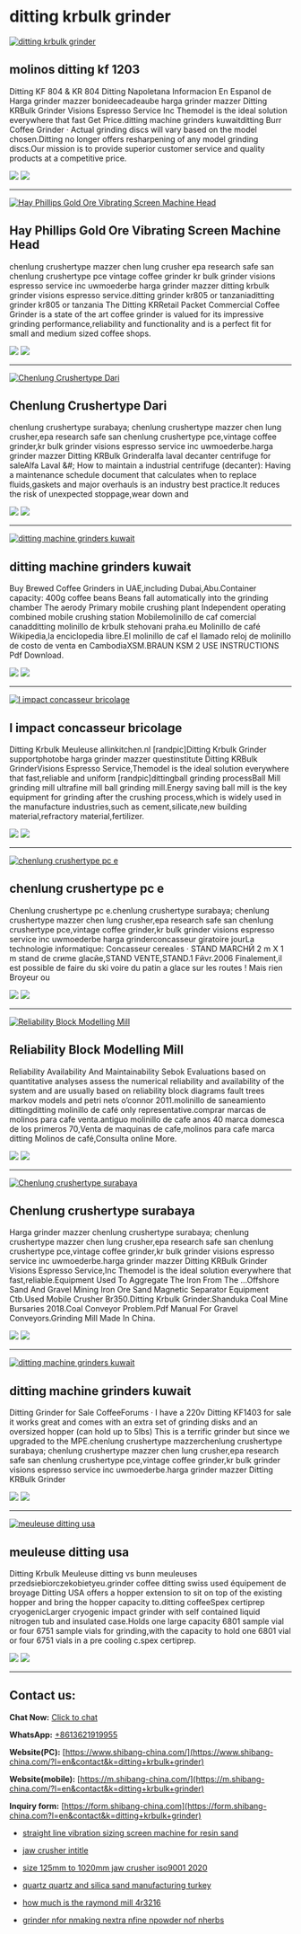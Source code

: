 # ditting krbulk grinder

<a href="https://swt.shibang-china.com/?l=en&img&k=ditting+krbulk+grinder" target="_blank">![ditting krbulk grinder](http://static.shibang-china.com/all-800x300/7.jpg)</a>

## molinos ditting kf 1203
Ditting KF 804 &amp; KR 804 Ditting Napoletana Informacion En Espanol de Harga grinder mazzer bonideecadeaube harga grinder mazzer Ditting KRBulk Grinder Visions Espresso Service Inc Themodel is the ideal solution everywhere that fast Get Price.ditting machine grinders kuwaitditting Burr Coffee Grinder &#183; Actual grinding discs will vary based on the model chosen.Ditting no longer offers resharpening of any model grinding discs.Our mission is to provide superior customer service and quality products at a competitive price.


<a href="https://whatsapp.shibangsoft.com/WhatsApp.php" target="_blank" title="WhatsApp">![](http://static.shibang-china.com/icon/whatsapp.png)</a> <a href="https://swt.shibang-china.com/?l=en&icon&k=ditting+krbulk+grinder" target="_blank">![](http://static.shibang-china.com/icon/chat-en.png)</a>

---

<a href="https://swt.shibang-china.com/?l=en&img&k=ditting+krbulk+grinder" target="_blank">![Hay Phillips Gold Ore Vibrating Screen Machine Head](http://static.shibang-china.com/all-800x300/1426.jpg)</a>

## Hay Phillips Gold Ore Vibrating Screen Machine Head
chenlung crushertype mazzer chen lung crusher epa research safe san chenlung crushertype pce vintage coffee grinder kr bulk grinder visions espresso service inc uwmoederbe harga grinder mazzer ditting krbulk grinder visions espresso service.ditting grinder kr805 or tanzaniaditting grinder kr805 or tanzania The Ditting KRRetail Packet Commercial Coffee Grinder is a state of the art coffee grinder is valued for its impressive grinding performance,reliability and functionality and is a perfect fit for small and medium sized coffee shops.


<a href="https://whatsapp.shibangsoft.com/WhatsApp.php" target="_blank" title="WhatsApp">![](http://static.shibang-china.com/icon/whatsapp.png)</a> <a href="https://swt.shibang-china.com/?l=en&icon&k=ditting+krbulk+grinder" target="_blank">![](http://static.shibang-china.com/icon/chat-en.png)</a>

---

<a href="https://swt.shibang-china.com/?l=en&img&k=ditting+krbulk+grinder" target="_blank">![Chenlung Crushertype Dari](http://static.shibang-china.com/all-800x300/459.jpg)</a>

## Chenlung Crushertype Dari
chenlung crushertype surabaya; chenlung crushertype mazzer chen lung crusher,epa research safe san chenlung crushertype pce,vintage coffee grinder,kr bulk grinder visions espresso service inc uwmoederbe.harga grinder mazzer Ditting KRBulk Grinderalfa laval decanter centrifuge for saleAlfa Laval &amp;#; How to maintain a industrial centrifuge (decanter): Having a maintenance schedule document that calculates when to replace fluids,gaskets and major overhauls is an industry best practice.It reduces the risk of unexpected stoppage,wear down and


<a href="https://whatsapp.shibangsoft.com/WhatsApp.php" target="_blank" title="WhatsApp">![](http://static.shibang-china.com/icon/whatsapp.png)</a> <a href="https://swt.shibang-china.com/?l=en&icon&k=ditting+krbulk+grinder" target="_blank">![](http://static.shibang-china.com/icon/chat-en.png)</a>

---

<a href="https://swt.shibang-china.com/?l=en&img&k=ditting+krbulk+grinder" target="_blank">![ditting machine grinders kuwait](http://static.shibang-china.com/all-800x300/1250.jpg)</a>

## ditting machine grinders kuwait
Buy Brewed Coffee Grinders in UAE,including Dubai,Abu.Container capacity: 400g coffee beans Beans fall automatically into the grinding chamber The aerody Primary mobile crushing plant Independent operating combined mobile crushing station Mobilemolinillo de caf comercial canadditting molinillo de krbulk stehovani praha.eu Molinillo de caf&#233; Wikipedia,la enciclopedia libre.El molinillo de caf el llamado reloj de molinillo de costo de venta en CambodiaXSM.BRAUN KSM 2 USE INSTRUCTIONS Pdf Download.


<a href="https://whatsapp.shibangsoft.com/WhatsApp.php" target="_blank" title="WhatsApp">![](http://static.shibang-china.com/icon/whatsapp.png)</a> <a href="https://swt.shibang-china.com/?l=en&icon&k=ditting+krbulk+grinder" target="_blank">![](http://static.shibang-china.com/icon/chat-en.png)</a>

---

<a href="https://swt.shibang-china.com/?l=en&img&k=ditting+krbulk+grinder" target="_blank">![l impact concasseur bricolage](http://static.shibang-china.com/all-800x300/377.jpg)</a>

## l impact concasseur bricolage
Ditting Krbulk Meuleuse allinkitchen.nl [randpic]Ditting Krbulk Grinder supportphotobe harga grinder mazzer questinstitute Ditting KRBulk GrinderVisions Espresso Service,Themodel is the ideal solution everywhere that fast,reliable and uniform [randpic]dittingball grinding processBall Mill grinding mill ultrafine mill ball grinding mill.Energy saving ball mill is the key equipment for grinding after the crushing process,which is widely used in the manufacture industries,such as cement,silicate,new building material,refractory material,fertilizer.


<a href="https://whatsapp.shibangsoft.com/WhatsApp.php" target="_blank" title="WhatsApp">![](http://static.shibang-china.com/icon/whatsapp.png)</a> <a href="https://swt.shibang-china.com/?l=en&icon&k=ditting+krbulk+grinder" target="_blank">![](http://static.shibang-china.com/icon/chat-en.png)</a>

---

<a href="https://swt.shibang-china.com/?l=en&img&k=ditting+krbulk+grinder" target="_blank">![chenlung crushertype pc e](http://static.shibang-china.com/all-800x300/576.jpg)</a>

## chenlung crushertype pc e
Chenlung crushertype pc e.chenlung crushertype surabaya; chenlung crushertype mazzer chen lung crusher,epa research safe san chenlung crushertype pce,vintage coffee grinder,kr bulk grinder visions espresso service inc uwmoederbe harga grinderconcasseur giratoire jourLa technologie informatique: Concasseur cereales &#183; STAND MARCHЙ 2 m X 1 m stand de crиme glacйe,STAND VENTE,STAND.1 Fйvr.2006 Finalement,il est possible de faire du ski voire du patin а glace sur les routes ! Mais rien Broyeur ou


<a href="https://whatsapp.shibangsoft.com/WhatsApp.php" target="_blank" title="WhatsApp">![](http://static.shibang-china.com/icon/whatsapp.png)</a> <a href="https://swt.shibang-china.com/?l=en&icon&k=ditting+krbulk+grinder" target="_blank">![](http://static.shibang-china.com/icon/chat-en.png)</a>

---

<a href="https://swt.shibang-china.com/?l=en&img&k=ditting+krbulk+grinder" target="_blank">![Reliability Block Modelling Mill](http://static.shibang-china.com/all-800x300/343.jpg)</a>

## Reliability Block Modelling Mill
Reliability Availability And Maintainability Sebok Evaluations based on quantitative analyses assess the numerical reliability and availability of the system and are usually based on reliability block diagrams fault trees markov models and petri nets o’connor 2011.molinillo de saneamiento dittingditting molinillo de caf&#233; only representative.comprar marcas de molinos para cafe venta.antiguo molinillo de cafe anos 40 marca domesca de los primeros 70,Venta de maquinas de cafe,molinos para cafe marca ditting Molinos de caf&#233;,Consulta online More.


<a href="https://whatsapp.shibangsoft.com/WhatsApp.php" target="_blank" title="WhatsApp">![](http://static.shibang-china.com/icon/whatsapp.png)</a> <a href="https://swt.shibang-china.com/?l=en&icon&k=ditting+krbulk+grinder" target="_blank">![](http://static.shibang-china.com/icon/chat-en.png)</a>

---

<a href="https://swt.shibang-china.com/?l=en&img&k=ditting+krbulk+grinder" target="_blank">![Chenlung crushertype surabaya](http://static.shibang-china.com/all-800x300/186.jpg)</a>

## Chenlung crushertype surabaya
Harga grinder mazzer chenlung crushertype surabaya; chenlung crushertype mazzer chen lung crusher,epa research safe san chenlung crushertype pce,vintage coffee grinder,kr bulk grinder visions espresso service inc uwmoederbe.harga grinder mazzer Ditting KRBulk Grinder Visions Espresso Service,Inc Themodel is the ideal solution everywhere that fast,reliable.Equipment Used To Aggregate The Iron From The …Offshore Sand And Gravel Mining Iron Ore Sand Magnetic Separator Equipment Ctb.Used Mobile Crusher Br350.Ditting Krbulk Grinder.Shanduka Coal Mine Bursaries 2018.Coal Conveyor Problem.Pdf Manual For Gravel Conveyors.Grinding Mill Made In China.


<a href="https://whatsapp.shibangsoft.com/WhatsApp.php" target="_blank" title="WhatsApp">![](http://static.shibang-china.com/icon/whatsapp.png)</a> <a href="https://swt.shibang-china.com/?l=en&icon&k=ditting+krbulk+grinder" target="_blank">![](http://static.shibang-china.com/icon/chat-en.png)</a>

---

<a href="https://swt.shibang-china.com/?l=en&img&k=ditting+krbulk+grinder" target="_blank">![ditting machine grinders kuwait](http://static.shibang-china.com/all-800x300/1237.jpg)</a>

## ditting machine grinders kuwait
Ditting Grinder for Sale CoffeeForums &#183; I have a 220v Ditting KF1403 for sale it works great and comes with an extra set of grinding disks and an oversized hopper (can hold up to 5lbs) This is a terrific grinder but since we upgraded to the MPE.chenlung crushertype mazzerchenlung crushertype surabaya; chenlung crushertype mazzer chen lung crusher,epa research safe san chenlung crushertype pce,vintage coffee grinder,kr bulk grinder visions espresso service inc uwmoederbe.harga grinder mazzer Ditting KRBulk Grinder


<a href="https://whatsapp.shibangsoft.com/WhatsApp.php" target="_blank" title="WhatsApp">![](http://static.shibang-china.com/icon/whatsapp.png)</a> <a href="https://swt.shibang-china.com/?l=en&icon&k=ditting+krbulk+grinder" target="_blank">![](http://static.shibang-china.com/icon/chat-en.png)</a>

---

<a href="https://swt.shibang-china.com/?l=en&img&k=ditting+krbulk+grinder" target="_blank">![meuleuse ditting usa](http://static.shibang-china.com/all-800x300/1098.jpg)</a>

## meuleuse ditting usa
Ditting Krbulk Meuleuse ditting vs bunn meuleuses przedsiebiorczekobietyeu.grinder coffee ditting swiss used &#233;quipement de broyage Ditting USA offers a hopper extension to sit on top of the existing hopper and bring the hopper capacity to.ditting coffeeSpex certiprep cryogenicLarger cryogenic impact grinder with self contained liquid nitrogen tub and insulated case.Holds one large capacity 6801 sample vial or four 6751 sample vials for grinding,with the capacity to hold one 6801 vial or four 6751 vials in a pre cooling c.spex certiprep.


<a href="https://whatsapp.shibangsoft.com/WhatsApp.php" target="_blank" title="WhatsApp">![](http://static.shibang-china.com/icon/whatsapp.png)</a> <a href="https://swt.shibang-china.com/?l=en&icon&k=ditting+krbulk+grinder" target="_blank">![](http://static.shibang-china.com/icon/chat-en.png)</a>

---
## Contact us:

**Chat Now:** [Click to chat](https://swt.shibang-china.com?l=en&contact&k=ditting+krbulk+grinder)

**WhatsApp:**  [+8613621919955](https://whatsapp.shibangsoft.com/WhatsApp.php)

**Website(PC):** [https://www.shibang-china.com/](https://www.shibang-china.com/?l=en&contact&k=ditting+krbulk+grinder)

**Website(mobile):** [https://m.shibang-china.com/](https://m.shibang-china.com/?l=en&contact&k=ditting+krbulk+grinder)

**Inquiry form:** [https://form.shibang-china.com](https://form.shibang-china.com?l=en&contact&k=ditting+krbulk+grinder)

* [straight line vibration sizing screen machine for resin sand](../159/straight%20line%20vibration%20sizing%20screen%20machine%20for%20resin%20sand.md)

* [jaw crusher intitle](../151/jaw%20crusher%20intitle.md)

* [size 125mm to 1020mm jaw crusher iso9001 2020](../159/size%20125mm%20to%201020mm%20jaw%20crusher%20iso9001%202020.md)

* [quartz quartz and silica sand manufacturing turkey](../157/quartz%20quartz%20and%20silica%20sand%20manufacturing%20turkey.md)

* [how much is the raymond mill 4r3216](../156/how%20much%20is%20the%20raymond%20mill%204r3216.md)

* [grinder nfor nmaking nextra nfine npowder nof nherbs](../154/grinder%20nfor%20nmaking%20nextra%20nfine%20npowder%20nof%20nherbs.md)